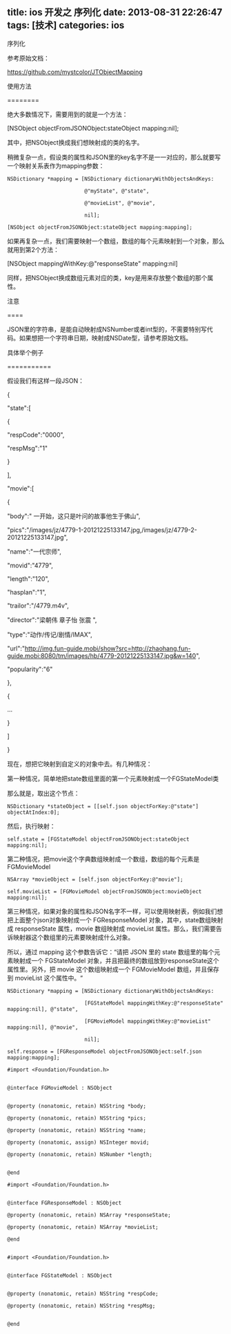 title: ios 开发之 序列化
date: 2013-08-31 22:26:47
tags: [技术]
categories: ios
---

序列化

参考原始文档：

https://github.com/mystcolor/JTObjectMapping

<!-- more -->
使用方法

========


绝大多数情况下，需要用到的就是一个方法：

[NSObject objectFromJSONObject:stateObject mapping:nil];

其中，把NSObject换成我们想映射成的类的名字。


稍微复杂一点，假设类的属性和JSON里的key名字不是一一对应的，那么就要写一个映射关系表作为mapping参数：

    NSDictionary *mapping = [NSDictionary dictionaryWithObjectsAndKeys:

                             @"myState", @"state",

                             @"movieList", @"movie",

                             nil];

    [NSObject objectFromJSONObject:stateObject mapping:mapping];


如果再复杂一点，我们需要映射一个数组，数组的每个元素映射到一个对象，那么就用到第2个方法：

[NSObject mappingWithKey:@"responseState" mapping:nil]

同样，把NSObject换成数组元素对应的类，key是用来存放整个数组的那个属性。



注意

====

JSON里的字符串，是能自动映射成NSNumber或者int型的，不需要特别写代码。如果想把一个字符串日期，映射成NSDate型，请参考原始文档。



具体举个例子

===========


假设我们有这样一段JSON：


 {

 "state":[

 {

 "respCode":"0000",

 "respMsg":"1"

 }

 ],

 "movie":[

 {

 "body":"    一开始，这只是叶问的故事他生于佛山",

 "pics":"/images/jz/4779-1-20121225133147.jpg,/images/jz/4779-2-20121225133147.jpg",

 "name":"一代宗师",

 "movid":"4779",

 "length":"120",

 "hasplan":"1",

 "trailor":"/4779.m4v",

 "director":"梁朝伟 章子怡 张震 ",

 "type":"动作/传记/剧情/IMAX",

 "url":"http://img.fun-guide.mobi/show?src=http://zhaohang.fun-guide.mobi:8080/tm/images/hb/4779-20121225133147.jpg&w=140",

 "popularity":"6"

 },

 {

 ...

 }

 ]

 }

 

现在，想把它映射到自定义的对象中去。有几种情况：


第一种情况，简单地把state数组里面的第一个元素映射成一个FGStateModel类

那么就是，取出这个节点：

    NSDictionary *stateObject = [[self.json objectForKey:@"state"] objectAtIndex:0];

然后，执行映射：

    self.state = [FGStateModel objectFromJSONObject:stateObject mapping:nil];


第二种情况，把movie这个字典数组映射成一个数组，数组的每个元素是FGMovieModel

    NSArray *movieObject = [self.json objectForKey:@"movie"];

    self.movieList = [FGMovieModel objectFromJSONObject:movieObject mapping:nil];


第三种情况，如果对象的属性和JSON名字不一样，可以使用映射表，例如我们想把上面整个json对象映射成一个 FGResponseModel 对象，其中，state数组映射成 responseState 属性，movie 数组映射成 movieList 属性。那么，我们需要告诉映射器这个数组里的元素要映射成什么对象。


所以，通过 mapping 这个参数告诉它：“请把 JSON 里的 state 数组里的每个元素映射成一个 FGStateModel 对象，并且把最终的数组放到responseState这个属性里。另外，把 movie 这个数组映射成一个 FGMovieModel 数组，并且保存到 movieList 这个属性中。“


    NSDictionary *mapping = [NSDictionary dictionaryWithObjectsAndKeys:

                             [FGStateModel mappingWithKey:@"responseState" mapping:nil], @"state",

                             [FGMovieModel mappingWithKey:@"movieList" mapping:nil], @"movie",

                             nil];

    self.response = [FGResponseModel objectFromJSONObject:self.json mapping:mapping];


```
#import <Foundation/Foundation.h>


@interface FGMovieModel : NSObject


@property (nonatomic, retain) NSString *body;

@property (nonatomic, retain) NSString *pics;

@property (nonatomic, retain) NSString *name;

@property (nonatomic, assign) NSInteger movid;

@property (nonatomic, retain) NSNumber *length;


@end
```


```
#import <Foundation/Foundation.h>


@interface FGResponseModel : NSObject

@property (nonatomic, retain) NSArray *responseState;

@property (nonatomic, retain) NSArray *movieList;

@end

 
#import <Foundation/Foundation.h>


@interface FGStateModel : NSObject


@property (nonatomic, retain) NSString *respCode;

@property (nonatomic, retain) NSString *respMsg;


@end
```